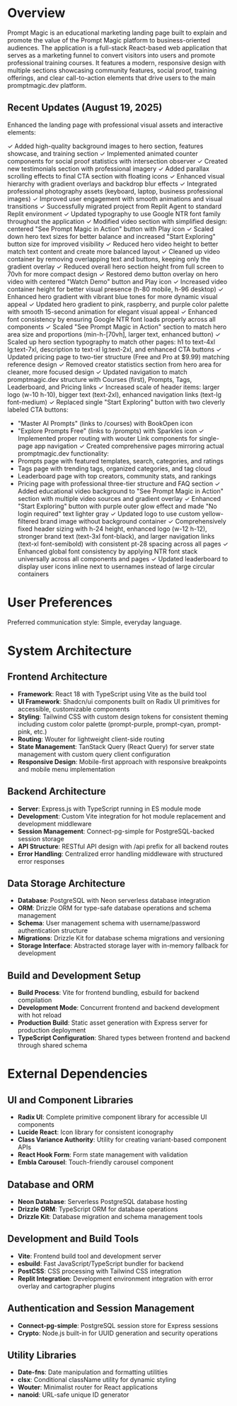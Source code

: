 # Overview

Prompt Magic is an educational marketing landing page built to explain and promote the value of the Prompt Magic platform to business-oriented audiences. The application is a full-stack React-based web application that serves as a marketing funnel to convert visitors into users and promote professional training courses. It features a modern, responsive design with multiple sections showcasing community features, social proof, training offerings, and clear call-to-action elements that drive users to the main promptmagic.dev platform.

## Recent Updates (August 19, 2025)

Enhanced the landing page with professional visual assets and interactive elements:

✓ Added high-quality background images to hero section, features showcase, and training section
✓ Implemented animated counter components for social proof statistics with intersection observer
✓ Created new testimonials section with professional imagery 
✓ Added parallax scrolling effects to final CTA section with floating icons
✓ Enhanced visual hierarchy with gradient overlays and backdrop blur effects
✓ Integrated professional photography assets (keyboard, laptop, business professional images)
✓ Improved user engagement with smooth animations and visual transitions
✓ Successfully migrated project from Replit Agent to standard Replit environment
✓ Updated typography to use Google NTR font family throughout the application
✓ Modified video section with simplified design: centered "See Prompt Magic in Action" button with Play icon
✓ Scaled down hero text sizes for better balance and increased "Start Exploring" button size for improved visibility
✓ Reduced hero video height to better match text content and create more balanced layout
✓ Cleaned up video container by removing overlapping text and buttons, keeping only the gradient overlay
✓ Reduced overall hero section height from full screen to 70vh for more compact design
✓ Restored demo button overlay on hero video with centered "Watch Demo" button and Play icon
✓ Increased video container height for better visual presence (h-80 mobile, h-96 desktop)
✓ Enhanced hero gradient with vibrant blue tones for more dynamic visual appeal
✓ Updated hero gradient to pink, raspberry, and purple color palette with smooth 15-second animation for elegant visual appeal
✓ Enhanced font consistency by ensuring Google NTR font loads properly across all components
✓ Scaled "See Prompt Magic in Action" section to match hero area size and proportions (min-h-[70vh], larger text, enhanced button)
✓ Scaled up hero section typography to match other pages: h1 to text-4xl lg:text-7xl, description to text-xl lg:text-2xl, and enhanced CTA buttons
✓ Updated pricing page to two-tier structure (Free and Pro at $9.99) matching reference design
✓ Removed creator statistics section from hero area for cleaner, more focused design
✓ Updated navigation to match promptmagic.dev structure with Courses (first), Prompts, Tags, Leaderboard, and Pricing links
✓ Increased scale of header items: larger logo (w-10 h-10), bigger text (text-2xl), enhanced navigation links (text-lg font-medium)
✓ Replaced single "Start Exploring" button with two cleverly labeled CTA buttons:
  - "Master AI Prompts" (links to /courses) with BookOpen icon
  - "Explore Prompts Free" (links to /prompts) with Sparkles icon
✓ Implemented proper routing with wouter Link components for single-page app navigation
✓ Created comprehensive pages mirroring actual promptmagic.dev functionality:
  - Prompts page with featured templates, search, categories, and ratings
  - Tags page with trending tags, organized categories, and tag cloud
  - Leaderboard page with top creators, community stats, and rankings
  - Pricing page with professional three-tier structure and FAQ section
✓ Added educational video background to "See Prompt Magic in Action" section with multiple video sources and gradient overlay
✓ Enhanced "Start Exploring" button with purple outer glow effect and made "No login required" text lighter gray
✓ Updated logo to use custom yellow-filtered brand image without background container
✓ Comprehensively fixed header sizing with h-24 height, enhanced logo (w-12 h-12), stronger brand text (text-3xl font-black), and larger navigation links (text-xl font-semibold) with consistent pt-28 spacing across all pages
✓ Enhanced global font consistency by applying NTR font stack universally across all components and pages
✓ Updated leaderboard to display user icons inline next to usernames instead of large circular containers

# User Preferences

Preferred communication style: Simple, everyday language.

# System Architecture

## Frontend Architecture
- **Framework**: React 18 with TypeScript using Vite as the build tool
- **UI Framework**: Shadcn/ui components built on Radix UI primitives for accessible, customizable components
- **Styling**: Tailwind CSS with custom design tokens for consistent theming including custom color palette (prompt-purple, prompt-cyan, prompt-pink, etc.)
- **Routing**: Wouter for lightweight client-side routing
- **State Management**: TanStack Query (React Query) for server state management with custom query client configuration
- **Responsive Design**: Mobile-first approach with responsive breakpoints and mobile menu implementation

## Backend Architecture
- **Server**: Express.js with TypeScript running in ES module mode
- **Development**: Custom Vite integration for hot module replacement and development middleware
- **Session Management**: Connect-pg-simple for PostgreSQL-backed session storage
- **API Structure**: RESTful API design with /api prefix for all backend routes
- **Error Handling**: Centralized error handling middleware with structured error responses

## Data Storage Architecture
- **Database**: PostgreSQL with Neon serverless database integration
- **ORM**: Drizzle ORM for type-safe database operations and schema management
- **Schema**: User management schema with username/password authentication structure
- **Migrations**: Drizzle Kit for database schema migrations and versioning
- **Storage Interface**: Abstracted storage layer with in-memory fallback for development

## Build and Development Setup
- **Build Process**: Vite for frontend bundling, esbuild for backend compilation
- **Development Mode**: Concurrent frontend and backend development with hot reload
- **Production Build**: Static asset generation with Express server for production deployment
- **TypeScript Configuration**: Shared types between frontend and backend through shared schema

# External Dependencies

## UI and Component Libraries
- **Radix UI**: Complete primitive component library for accessible UI components
- **Lucide React**: Icon library for consistent iconography
- **Class Variance Authority**: Utility for creating variant-based component APIs
- **React Hook Form**: Form state management with validation
- **Embla Carousel**: Touch-friendly carousel component

## Database and ORM
- **Neon Database**: Serverless PostgreSQL database hosting
- **Drizzle ORM**: TypeScript ORM for database operations
- **Drizzle Kit**: Database migration and schema management tools

## Development and Build Tools
- **Vite**: Frontend build tool and development server
- **esbuild**: Fast JavaScript/TypeScript bundler for backend
- **PostCSS**: CSS processing with Tailwind CSS integration
- **Replit Integration**: Development environment integration with error overlay and cartographer plugins

## Authentication and Session Management
- **Connect-pg-simple**: PostgreSQL session store for Express sessions
- **Crypto**: Node.js built-in for UUID generation and security operations

## Utility Libraries
- **Date-fns**: Date manipulation and formatting utilities
- **clsx**: Conditional className utility for dynamic styling
- **Wouter**: Minimalist router for React applications
- **nanoid**: URL-safe unique ID generator